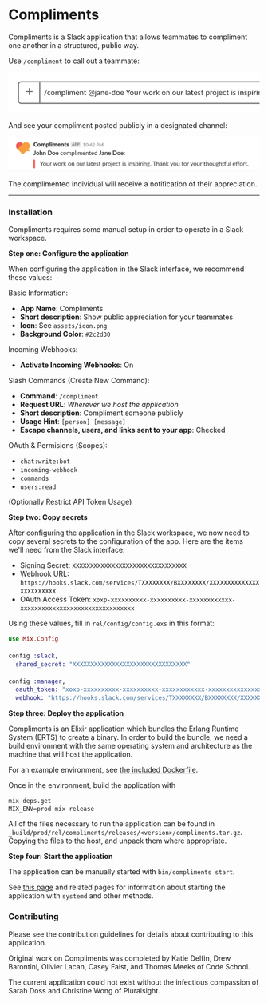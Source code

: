 # Compliments

Compliments is a Slack application that allows teammates to compliment one another in a structured, public way.

Use `/compliment` to call out a teammate:

![Posting a Compliment](assets/readme-command.png "Posting a Compliment")

And see your compliment posted publicly in a designated channel:

![Compliment Post](assets/readme-post.png "Compliment Post")

The complimented individual will receive a notification of their appreciation.

---

### Installation

Compliments requires some manual setup in order to operate in a Slack workspace.

**Step one: Configure the application**

When configuring the application in the Slack interface, we recommend these values:

Basic Information:

* **App Name**: Compliments
* **Short description**: Show public appreciation for your teammates
* **Icon**: See `assets/icon.png`
* **Background Color**: `#2c2d30`

Incoming Webhooks:

* **Activate Incoming Webhooks**: On

Slash Commands (Create New Command):

* **Command**: `/compliment`
* **Request URL**: _Wherever we host the application_
* **Short description**: Compliment someone publicly
* **Usage Hint**: `[person] [message]`
* **Escape channels, users, and links sent to your app**: Checked

OAuth & Permisions (Scopes):

* `chat:write:bot`
* `incoming-webhook`
* `commands`
* `users:read`

(Optionally Restrict API Token Usage)

**Step two: Copy secrets**

After configuring the application in the Slack workspace, we now need to copy several secrets to the configuration of the app. Here are the items we'll need from the Slack interface:

* Signing Secret: `XXXXXXXXXXXXXXXXXXXXXXXXXXXXXXXX`
* Webhook URL: `https://hooks.slack.com/services/TXXXXXXXX/BXXXXXXXX/XXXXXXXXXXXXXXXXXXXXXXXX`
* OAuth Access Token: `xoxp-xxxxxxxxxx-xxxxxxxxxx-xxxxxxxxxxxx-xxxxxxxxxxxxxxxxxxxxxxxxxxxxxxxx`

Using these values, fill in `rel/config/config.exs` in this format:

```elixir
use Mix.Config

config :slack,
  shared_secret: "XXXXXXXXXXXXXXXXXXXXXXXXXXXXXXXX"

config :manager,
  oauth_token: "xoxp-xxxxxxxxxx-xxxxxxxxxx-xxxxxxxxxxxx-xxxxxxxxxxxxxxxxxxxxxxxxxxxxxxxx",
  webhook: "https://hooks.slack.com/services/TXXXXXXXX/BXXXXXXXX/XXXXXXXXXXXXXXXXXXXXXXXX"

```

**Step three: Deploy the application**

Compliments is an Elixir application which bundles the Erlang Runtime System (ERTS) to create a binary. In order to build the bundle, we need a build environment with the same operating system and architecture as the machine that will host the application.

For an example environment, see [the included Dockerfile](rel/Dockerfile).

Once in the environment, build the application with

```
mix deps.get
MIX_ENV=prod mix release
```

All of the files necessary to run the application can be found in `_build/prod/rel/compliments/releases/<version>/compliments.tar.gz`. Copying the files to the host, and unpack them where appropriate.

**Step four: Start the application**

The application can be manually started with `bin/compliments start`.

See [this page](https://hexdocs.pm/distillery/guides/systemd.html) and related pages for information about starting the application with `systemd` and other methods.


### Contributing

Please see the contribution guidelines for details about contributing to this application.

Original work on Compliments was completed by Katie Delfin, Drew Barontini, Olivier Lacan, Casey Faist, and Thomas Meeks of Code School.

The current application could not exist without the infectious compassion of Sarah Doss and Christine Wong of Pluralsight.

